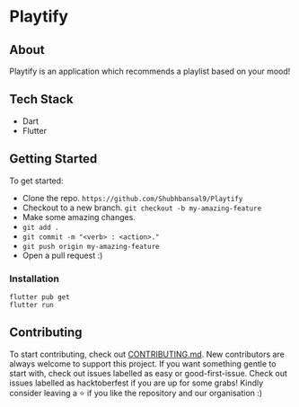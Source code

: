 # Playtify

## About

Playtify is an application which recommends a playlist based on your mood!

## Tech Stack

- Dart
- Flutter

## Getting Started

To get started:

- Clone the repo.
  `https://github.com/Shubhbansal9/Playtify`
- Checkout to a new branch.
  `git checkout -b my-amazing-feature`
- Make some amazing changes.
- `git add .`
- `git commit -m "<verb> : <action>."`
- `git push origin my-amazing-feature`
- Open a pull request :)

### Installation

```shell
flutter pub get
flutter run
```

## Contributing

To start contributing, check out [CONTRIBUTING.md](https://github.com/Shubhbansal9/Playtify/CONTRIBUTING.md). New contributors are always welcome to support this project. If you want something gentle to start with, check out issues labelled as easy or good-first-issue. Check out issues labelled as hacktoberfest if you are up for some grabs! Kindly consider leaving a ⭐ if you like the repository and our organisation :)

